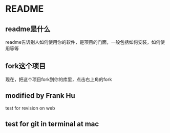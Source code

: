 # README

## readme是什么

readme告诉别人如何使用你的软件，是项目的门面，一般包括如何安装，如何使用等等

## fork这个项目

现在，把这个项目fork到你的库里，点击右上角的fork

## modified by Frank Hu
test for revision on web

## test for git in terminal at mac
